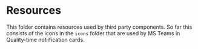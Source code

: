# Resources

This folder contains resources used by third party components. So far this consists of the icons in the `icons` folder that are used by MS Teams in Quality-time notiification cards.
